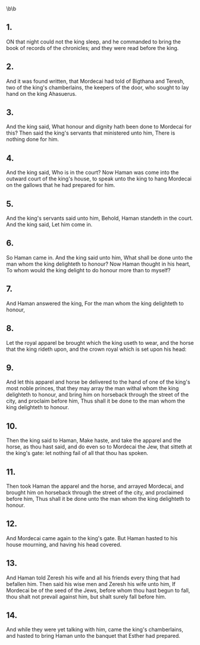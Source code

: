 \b\b
## 1.
ON that night could not the king sleep, and he commanded to bring the book of records of the chronicles; and they were read before the king.
## 2.
And it was found written, that Mordecai had told of Bigthana and Teresh, two of the king's chamberlains, the keepers of the door, who sought to lay hand on the king Ahasuerus.
## 3.
And the king said, What honour and dignity hath been done to Mordecai for this?  Then said the king's servants that ministered unto him, There is nothing done for him.
## 4.
And the king said, Who is in the court?  Now Haman was come into the outward court of the king's house, to speak unto the king to hang Mordecai on the gallows that he had prepared for him.
## 5.
And the king's servants said unto him, Behold, Haman standeth in the court.  And the king said, Let him come in.
## 6.
So Haman came in.  And the king said unto him, What shall be done unto the man whom the king delighteth to honour?  Now Haman thought in his heart, To whom would the king delight to do honour more than to myself?
## 7.
And Haman answered the king, For the man whom the king delighteth to honour,
## 8.
Let the royal apparel be brought which the king useth to wear, and the horse that the king rideth upon, and the crown royal which is set upon his head:
## 9.
And let this apparel and horse be delivered to the hand of one of the king's most noble princes, that they may array the man withal whom the king delighteth to honour, and bring him on horseback through the street of the city, and proclaim before him, Thus shall it be done to the man whom the king delighteth to honour.
## 10.
Then the king said to Haman, Make haste, and take the apparel and the horse, as thou hast said, and do even so to Mordecai the Jew, that sitteth at the king's gate: let nothing fail of all that thou has spoken.
## 11.
Then took Haman the apparel and the horse, and arrayed Mordecai, and brought him on horseback through the street of the city, and proclaimed before him, Thus shall it be done unto the man whom the king delighteth to honour.
## 12.
And Mordecai came again to the king's gate.  But Haman hasted to his house mourning, and having his head covered.
## 13.
And Haman told Zeresh his wife and all his friends every thing that had befallen him.  Then said his wise men and Zeresh his wife unto him, If Mordecai be of the seed of the Jews, before whom thou hast begun to fall, thou shalt not prevail against him, but shalt surely fall before him.
## 14.
And while they were yet talking with him, came the king's chamberlains, and hasted to bring Haman unto the banquet that Esther had prepared.
